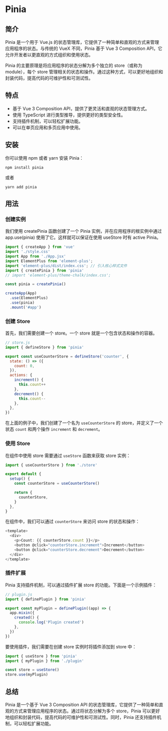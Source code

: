 # Pinia

## 简介

Pinia 是一个用于 Vue.js 的状态管理库，它提供了一种简单和直观的方式来管理应用程序的状态。与传统的 VueX 不同，Pinia 基于 Vue 3 Composition API，它允许开发者以更直观的方式组织和使用状态。

Pinia 的主要原理是将应用程序的状态分解为多个独立的 store（或称为 module），每个 store 管理相关的状态和操作。通过这种方式，可以更好地组织和封装代码，提高代码的可维护性和可测试性。

## 特点

- 基于 Vue 3 Composition API，提供了更灵活和直观的状态管理方式。
- 使用 TypeScript 进行类型推导，提供更好的类型安全性。
- 支持插件机制，可以轻松扩展功能。
- 可以在单页应用和多页应用中使用。

## 安装

你可以使用 npm 或者 yarn 安装 Pinia：

```shell
npm install pinia
```

或者

```shell
yarn add pinia
```

## 用法

### 创建实例

我们使用 createPinia 函数创建了一个 Pinia 实例，并在应用程序的根实例中通过 app.use(pinia) 使用了它。这样就可以保证在使用 useStore 时有 active Pinia。

```js
import { createApp } from 'vue'
import './style.css'
import App from './App.jsx'
import ElementPlus from 'element-plus';
import 'element-plus/dist/index.css'; // 引入核心样式文件
import { createPinia } from 'pinia'
// import 'element-plus/theme-chalk/index.css';

const pinia = createPinia()

createApp(App)
  .use(ElementPlus)
  .use(pinia)
  .mount('#app')

```

### 创建 Store

首先，我们需要创建一个 store。一个 store 就是一个包含状态和操作的容器。

```javascript
// store.js
import { defineStore } from 'pinia'

export const useCounterStore = defineStore('counter', {
  state: () => ({
    count: 0,
  }),
  actions: {
    increment() {
      this.count++
    },
    decrement() {
      this.count--
    },
  },
})
```

在上面的例子中，我们创建了一个名为 `useCounterStore` 的 store，并定义了一个状态 `count` 和两个操作 `increment` 和 `decrement`。

### 使用 Store

在组件中使用 store 需要通过 `useStore` 函数来获取 store 实例：

```javascript
import { useCounterStore } from './store'

export default {
  setup() {
    const counterStore = useCounterStore()

    return {
      counterStore,
    }
  },
}
```

在组件中，我们可以通过 `counterStore` 来访问 store 的状态和操作：

```javascript
<template>
  <div>
    <p>Count: {{ counterStore.count }}</p>
    <button @click="counterStore.increment">Increment</button>
    <button @click="counterStore.decrement">Decrement</button>
  </div>
</template>
```

### 插件扩展

Pinia 支持插件机制，可以通过插件扩展 store 的功能。下面是一个示例插件：

```javascript
// plugin.js
import { definePlugin } from 'pinia'

export const myPlugin = definePlugin((app) => {
  app.mixin({
    created() {
      console.log('Plugin created')
    },
  })
})
```

要使用插件，我们需要在创建 store 实例时将插件添加到 store 中：

```javascript
import { useStore } from 'pinia'
import { myPlugin } from './plugin'

const store = useStore()
store.use(myPlugin)
```

## 总结

Pinia 是一个基于 Vue 3 Composition API 的状态管理库，它提供了一种简单和直观的方式来管理应用程序的状态。通过将状态分解为多个 store，Pinia 可以更好地组织和封装代码，提高代码的可维护性和可测试性。同时，Pinia 还支持插件机制，可以轻松扩展功能。
